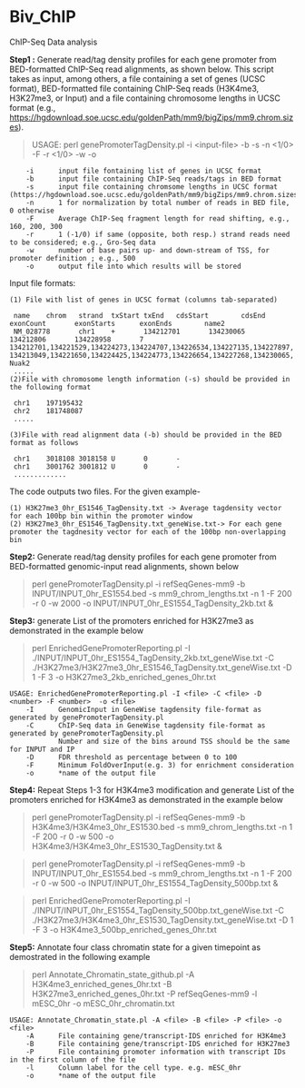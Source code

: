 # Biv_ChIP

ChIP-Seq Data analysis 

**Step1 :** Generate read/tag density profiles for each gene promoter from BED-formatted ChIP-Seq read alignments, as shown below. This script takes as input, among others, a file containing a set of genes (UCSC format), BED-formatted file containing ChIP-Seq reads (H3K4me3, H3K27me3, or Input) and a file containing chromosome lengths in UCSC format (e.g., https://hgdownload.soe.ucsc.edu/goldenPath/mm9/bigZips/mm9.chrom.sizes).

>USAGE: perl genePromoterTagDensity.pl -i \<input-file\> -b <input-file> -s <input-file> -n <1/0> -F <int> -r <1/0> -w <number> -o <output-file>

        -i      input file fontaining list of genes in UCSC format
        -b      input file containing ChIP-Seq reads/tags in BED format
        -s      input file containing chromsome lengths in UCSC format (https://hgdownload.soe.ucsc.edu/goldenPath/mm9/bigZips/mm9.chrom.sizes)
        -n      1 for normalization by total number of reads in BED file, 0 otherwise
        -F      Average ChIP-Seq fragment length for read shifting, e.g., 160, 200, 300
        -r      1 (-1/0) if same (opposite, both resp.) strand reads need to be considered; e.g., Gro-Seq data
        -w      number of base pairs up- and down-stream of TSS, for promoter definition ; e.g., 500
        -o      output file into which results will be stored

Input file formats: 

	(1) File with list of genes in UCSC format (columns tab-separated)
	
  	 name    chrom   strand  txStart txEnd   cdsStart        cdsEnd  exonCount       exonStarts      exonEnds        name2
  	 NM_028778       chr1    +       134212701       134230065       134212806       134228958       7       134212701,134221529,134224273,134224707,134226534,134227135,134227897,  134213049,134221650,134224425,134224773,134226654,134227268,134230065,    Nuak2
  	 .....
	(2)File with chromosome length information (-s) should be provided in the following format
   
  	 chr1    197195432  
  	 chr2    181748087
  	 .....
	
	(3)File with read alignment data (-b) should be provided in the BED format as follows
   
  	 chr1    3018108 3018158 U       0       -
  	 chr1    3001762 3001812 U       0       -
   	 .............
	   
The code outputs two files. For the given example-

	(1) H3K27me3_0hr_ES1546_TagDensity.txt -> Average tagdensity vector for each 100bp bin within the promoter window
	(2) H3K27me3_0hr_ES1546_TagDensity.txt_geneWise.txt-> For each gene promoter the tagdnesity vector for each of the 100bp non-overlapping bin 

**Step2:** Generate read/tag density profiles for each gene promoter from BED-formatted genomic-input read alignments, shown below
>perl genePromoterTagDensity.pl -i refSeqGenes-mm9 -b INPUT/INPUT_0hr_ES1554.bed -s mm9_chrom_lengths.txt -n 1 -F 200 -r 0 -w 2000 -o INPUT/INPUT_0hr_ES1554_TagDensity_2kb.txt &

**Step3:** generate List of the promoters enriched for H3K27me3 as demonstrated in the example below 
>perl EnrichedGenePromoterReporting.pl -I ./INPUT/INPUT_0hr_ES1554_TagDensity_2kb.txt_geneWise.txt -C ./H3K27me3/H3K27me3_0hr_ES1546_TagDensity.txt_geneWise.txt -D 1 -F 3 -o H3K27me3_2kb_enriched_genes_0hr.txt

	USAGE: EnrichedGenePromoterReporting.pl -I <file> -C <file> -D <number> -F <number>  -o <file>
        -I      GenomicInput in GeneWise tagdensity file-format as generated by genePromoterTagDensity.pl
        -C      ChIP-Seq data in GeneWise tagdensity file-format as generated by genePromoterTagDensity.pl
                Number and size of the bins around TSS should be the same for INPUT and IP
        -D      FDR threshold as percentage between 0 to 100
        -F      Minimum FoldOverInput(e.g. 3) for enrichment consideration
        -o      *name of the output file
	

**Step4:** Repeat Steps 1-3 for H3K4me3 modification and generate List of the promoters enriched for H3K4me3 as demonstrated in the example below 

>perl genePromoterTagDensity.pl -i refSeqGenes-mm9 -b H3K4me3/H3K4me3_0hr_ES1530.bed -s mm9_chrom_lengths.txt -n 1 -F 200 -r 0 -w 500 -o H3K4me3/H3K4me3_0hr_ES1530_TagDensity.txt &

>perl genePromoterTagDensity.pl -i refSeqGenes-mm9 -b INPUT/INPUT_0hr_ES1554.bed -s mm9_chrom_lengths.txt -n 1 -F 200 -r 0 -w 500 -o INPUT/INPUT_0hr_ES1554_TagDensity_500bp.txt &

>perl EnrichedGenePromoterReporting.pl -I ./INPUT/INPUT_0hr_ES1554_TagDensity_500bp.txt_geneWise.txt -C ./H3K27me3/H3K4me3_0hr_ES1530_TagDensity.txt_geneWise.txt -D 1 -F 3 -o H3K4me3_500bp_enriched_genes_0hr.txt

**Step5:** Annotate four class chromatin state for a given timepoint as demostrated in the following example

>perl Annotate_Chromatin_state_github.pl -A H3K4me3_enriched_genes_0hr.txt -B H3K27me3_enriched_genes_0hr.txt -P refSeqGenes-mm9 -l mESC_0hr -o mESC_0hr_chromatin.txt

	USAGE: Annotate_Chromatin_state.pl -A <file> -B <file> -P <file> -o <file>
        -A      File containing gene/transcript-IDS enriched for H3K4me3
        -B      File containing gene/transcript-IDS enriched for H3K27me3
        -P      File containing promoter information with transcript IDs in the first column of the file
        -l      Column label for the cell type. e.g. mESC_0hr
        -o      *name of the output file
	
